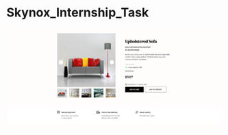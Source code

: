 # Skynox_Internship_Task

![Preview](https://github.com/shubham242/Skynox_Internship_Task/blob/master/Skynox_Internship.png)
